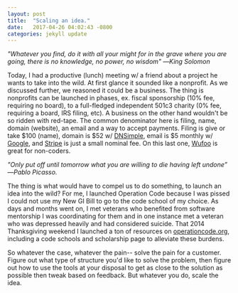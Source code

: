 ```yaml
---
layout: post
title:  "Scaling an idea."
date:   2017-04-26 04:02:43 -0800
categories: jekyll update
---
```


_"Whatever you find, do it with all your might for in the grave where you are going, there is no knowledge, no power, no wisdom" ―King Solomon_

Today, I had a productive (lunch) meeting w/ a friend about a project he wants to take into the wild. At first glance it sounded like a nonprofit. As we discussed further, we reasoned it could be a business. The thing is nonprofits can be launched in phases, ex. fiscal sponsorship (10% fee, requiring no board), to a full-fledged independent 501c3 charity (0% fee, requiring a board, IRS filing, etc). A business on the other hand wouldn't be so ridden with red-tape. The common denominator here is filing, name, domain (website), an email and a way to accept payments. Filing is give or take $100 (name), domain is $52 w/ [DNSimple](https://dnsimple.com/), email is $5 monthly w/ [Google](https://gsuite.google.com), and [Stripe](https://stripe.com/) is just a small nominal fee. On this last one, [Wufoo](https://www.wufoo.com/) is great for non-coders.

_"Only put off until tomorrow what you are willing to die having left undone” ―Pablo Picasso._

The thing is what would have to compel us to do something, to launch an idea into the wild? For me, I launched Operation Code because I was pissed I could not use my New GI Bill to go to the code school of my choice. As days and months went on, I met veterans who benefited from software mentorship I was coordinating for them and in one instance met a veteran who was depressed heavily and had considered suicide. That 2014 Thanksgiving weekend I launched a ton of resources on [operationcode.org](https://operationcode.org/), including a code schools and scholarship page to alleviate these burdens.

So whatever the case, whatever the pain-- solve the pain for a customer. Figure out what type of structure you'd like to solve the problem, then figure out how to use the tools at your disposal to get as close to the solution as possible then tweak based on feedback. But whatever you do, scale the idea. 
